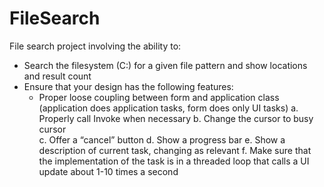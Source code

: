 # FileSearch
File search project involving the ability to: 

- Search the filesystem (C:\) for a given file pattern and show locations and result count
- Ensure that your design has the following features:
	* Proper loose coupling between form and application class (application does application tasks, form does only UI tasks)
	a.	Properly call Invoke when necessary
	b.	Change the cursor to busy cursor  
	c.	Offer a “cancel” button
	d.	Show a progress bar
	e.	Show a description of current task, changing as relevant
	f.	Make sure that the implementation of the task is in a threaded loop that calls a UI update about 1-10 times a second


